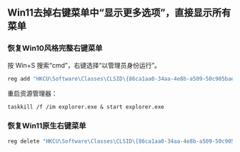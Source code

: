## Win11去掉右键菜单中“显示更多选项”，直接显示所有菜单

### 恢复Win10风格完整右键菜单
按 Win+S 搜索“cmd”，右键选择“以管理员身份运行”。

```cmd
reg add "HKCU\Software\Classes\CLSID\{86ca1aa0-34aa-4e8b-a509-50c905bae2a2}\InprocServer32" /f /ve
```
重启资源管理器：

```
taskkill /f /im explorer.exe & start explorer.exe
```

### 恢复Win11原生右键菜单

```cmd
reg delete "HKCU\Software\Classes\CLSID\{86ca1aa0-34aa-4e8b-a509-50c905bae2a2}" /f
```
